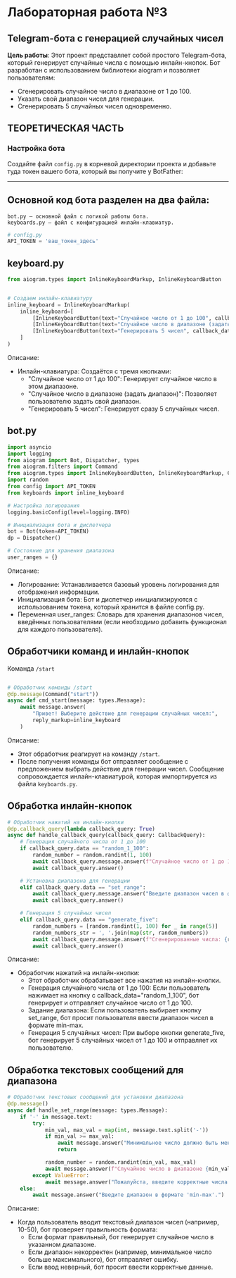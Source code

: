 # Лабораторная работа №3

## Telegram-бота с генерацией случайных чисел

 
**Цель работы**: Этот проект представляет собой простого Telegram-бота, который генерирует случайные числа с помощью инлайн-кнопок. Бот разработан с использованием библиотеки aiogram и позволяет пользователям:

- Сгенерировать случайное число в диапазоне от 1 до 100.
- Указать свой диапазон чисел для генерации.
- Сгенерировать 5 случайных чисел одновременно.
 
## ТЕОРЕТИЧЕСКАЯ ЧАСТЬ
### Настройка бота

Создайте файл `config.py` в корневой директории проекта и добавьте туда токен вашего бота, который вы получите у BotFather:

---
## Основной код бота разделен на два файла:

    bot.py — основной файл с логикой работы бота.
    keyboards.py — файл с конфигурацией инлайн-клавиатур.

```python
# config.py
API_TOKEN = 'ваш_токен_здесь'
```

## keyboard.py

```python
from aiogram.types import InlineKeyboardMarkup, InlineKeyboardButton


# Создаем инлайн-клавиатуру
inline_keyboard = InlineKeyboardMarkup(
    inline_keyboard=[
        [InlineKeyboardButton(text="Случайное число от 1 до 100", callback_data="random_1_100")],
        [InlineKeyboardButton(text="Случайное число в диапазоне (задать диапазон)", callback_data="set_range")],
        [InlineKeyboardButton(text="Генерировать 5 чисел", callback_data="generate_five")]
    ]
)
```

Описание:

- Инлайн-клавиатура: Создаётся с тремя кнопками:
  - "Случайное число от 1 до 100": Генерирует случайное число в этом диапазоне.
  - "Случайное число в диапазоне (задать диапазон)": Позволяет пользователю задать свой диапазон.
  - "Генерировать 5 чисел": Генерирует сразу 5 случайных чисел.

## bot.py

```python
import asyncio
import logging
from aiogram import Bot, Dispatcher, types
from aiogram.filters import Command
from aiogram.types import InlineKeyboardButton, InlineKeyboardMarkup, CallbackQuery
import random
from config import API_TOKEN
from keyboards import inline_keyboard

# Настройка логирования
logging.basicConfig(level=logging.INFO)

# Инициализация бота и диспетчера
bot = Bot(token=API_TOKEN)
dp = Dispatcher()

# Состояние для хранения диапазона
user_ranges = {}

```

Описание:

- Логирование: Устанавливается базовый уровень логирования для отображения информации.
- Инициализация бота: Бот и диспетчер инициализируются с использованием токена, который хранится в файле config.py.
- Переменная user_ranges: Словарь для хранения диапазонов чисел, введённых пользователями (если необходимо добавить функционал для каждого пользователя).



## Обработчики команд и инлайн-кнопок
Команда `/start`

```python

# Обработчик команды /start
@dp.message(Command("start"))
async def cmd_start(message: types.Message):
    await message.answer(
        "Привет! Выберите действие для генерации случайных чисел:",
        reply_markup=inline_keyboard
    )
```

Описание:

- Этот обработчик реагирует на команду `/start`.
- После получения команды бот отправляет сообщение с предложением выбрать действие для генерации чисел. Сообщение сопровождается инлайн-клавиатурой, которая импортируется из файла `keyboards.py`.


## Обработка инлайн-кнопок

```python
# Обработчик нажатий на инлайн-кнопки
@dp.callback_query(lambda callback_query: True)
async def handle_callback_query(callback_query: CallbackQuery):
    # Генерация случайного числа от 1 до 100
    if callback_query.data == "random_1_100":
        random_number = random.randint(1, 100)
        await callback_query.message.answer(f"Случайное число от 1 до 100: {random_number}")
        await callback_query.answer()

    # Установка диапазона для генерации
    elif callback_query.data == "set_range":
        await callback_query.message.answer("Введите диапазон чисел в формате 'min-max' (например: 10-50):")
        await callback_query.answer()

    # Генерация 5 случайных чисел
    elif callback_query.data == "generate_five":
        random_numbers = [random.randint(1, 100) for _ in range(5)]
        random_numbers_str = ', '.join(map(str, random_numbers))
        await callback_query.message.answer(f"Сгенерированные числа: {random_numbers_str}")
        await callback_query.answer()

```

Описание:

 - Обработчик нажатий на инлайн-кнопки:
    -  Этот обработчик обрабатывает все нажатия на инлайн-кнопки.
    -  Генерация случайного числа от 1 до 100: Если пользователь нажимает на кнопку с callback_data="random_1_100", бот генерирует и отправляет случайное число от 1 до 100.
    -  Задание диапазона: Если пользователь выбирает кнопку set_range, бот просит пользователя ввести диапазон чисел в формате min-max.
    -  Генерация 5 случайных чисел: При выборе кнопки generate_five, бот генерирует 5 случайных чисел от 1 до 100 и отправляет их пользователю.

## Обработка текстовых сообщений для диапазона

```python
# Обработчик текстовых сообщений для установки диапазона
@dp.message()
async def handle_set_range(message: types.Message):
    if '-' in message.text:
        try:
            min_val, max_val = map(int, message.text.split('-'))
            if min_val >= max_val:
                await message.answer("Минимальное число должно быть меньше максимального.")
                return

            random_number = random.randint(min_val, max_val)
            await message.answer(f"Случайное число в диапазоне {min_val}–{max_val}: {random_number}")
        except ValueError:
            await message.answer("Пожалуйста, введите корректные числа в формате 'min-max'.")
    else:
        await message.answer("Введите диапазон в формате 'min-max'.")

```


Описание:

 - Когда пользователь вводит текстовый диапазон чисел (например, 10-50), бот проверяет правильность формата:
    - Если формат правильный, бот генерирует случайное число в указанном диапазоне.
    - Если диапазон некорректен (например, минимальное число больше максимального), бот отправляет ошибку.
    - Если ввод неверный, бот просит ввести корректные данные.








